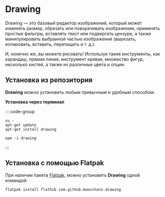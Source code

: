 # Drawing

Drawing — это базовый редактор изображений, который может изменять размер, обрезать или поворачивать изображение, применять простые фильтры, вставлять текст или подвергать цензуре, а также манипулировать выбранной частью изображения (вырезать, копировать, вставить, перетащить и т. д.).

И, конечно же, вы можете рисовать! Используя такие инструменты, как карандаш, прямая линия, инструмент кривая, множество фигур, несколько кистей, а также их различные цвета и опции.

## Установка из репозитория

**Drawing** можно установить любым привычным и удобным способом:

**Установка через терминал**

::: code-group

```shell[apt-get]
su -
apt-get update
apt-get install drawing
```
```shell[epm]
epm -i drawing
```
:::

## Установка c помощью Flatpak

При наличии пакета [Flatpak](/flatpak), можно установить **Drawing** одной командой:

```shell
flatpak install flathub com.github.maoschanz.drawing
```